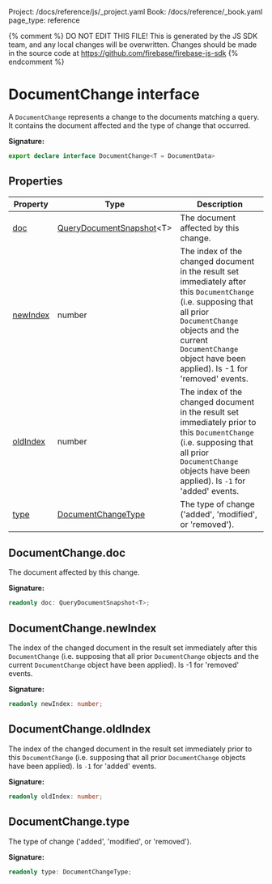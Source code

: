Project: /docs/reference/js/_project.yaml
Book: /docs/reference/_book.yaml
page_type: reference

{% comment %}
DO NOT EDIT THIS FILE!
This is generated by the JS SDK team, and any local changes will be
overwritten. Changes should be made in the source code at
https://github.com/firebase/firebase-js-sdk
{% endcomment %}

# DocumentChange interface
A `DocumentChange` represents a change to the documents matching a query. It contains the document affected and the type of change that occurred.

<b>Signature:</b>

```typescript
export declare interface DocumentChange<T = DocumentData> 
```

## Properties

|  Property | Type | Description |
|  --- | --- | --- |
|  [doc](./firestore_.documentchange.md#documentchangedoc) | [QueryDocumentSnapshot](./firestore_.querydocumentsnapshot.md#querydocumentsnapshot_class)<!-- -->&lt;T&gt; | The document affected by this change. |
|  [newIndex](./firestore_.documentchange.md#documentchangenewindex) | number | The index of the changed document in the result set immediately after this <code>DocumentChange</code> (i.e. supposing that all prior <code>DocumentChange</code> objects and the current <code>DocumentChange</code> object have been applied). Is -1 for 'removed' events. |
|  [oldIndex](./firestore_.documentchange.md#documentchangeoldindex) | number | The index of the changed document in the result set immediately prior to this <code>DocumentChange</code> (i.e. supposing that all prior <code>DocumentChange</code> objects have been applied). Is <code>-1</code> for 'added' events. |
|  [type](./firestore_.documentchange.md#documentchangetype) | [DocumentChangeType](./firestore_.md#documentchangetype) | The type of change ('added', 'modified', or 'removed'). |

## DocumentChange.doc

The document affected by this change.

<b>Signature:</b>

```typescript
readonly doc: QueryDocumentSnapshot<T>;
```

## DocumentChange.newIndex

The index of the changed document in the result set immediately after this `DocumentChange` (i.e. supposing that all prior `DocumentChange` objects and the current `DocumentChange` object have been applied). Is -1 for 'removed' events.

<b>Signature:</b>

```typescript
readonly newIndex: number;
```

## DocumentChange.oldIndex

The index of the changed document in the result set immediately prior to this `DocumentChange` (i.e. supposing that all prior `DocumentChange` objects have been applied). Is `-1` for 'added' events.

<b>Signature:</b>

```typescript
readonly oldIndex: number;
```

## DocumentChange.type

The type of change ('added', 'modified', or 'removed').

<b>Signature:</b>

```typescript
readonly type: DocumentChangeType;
```

